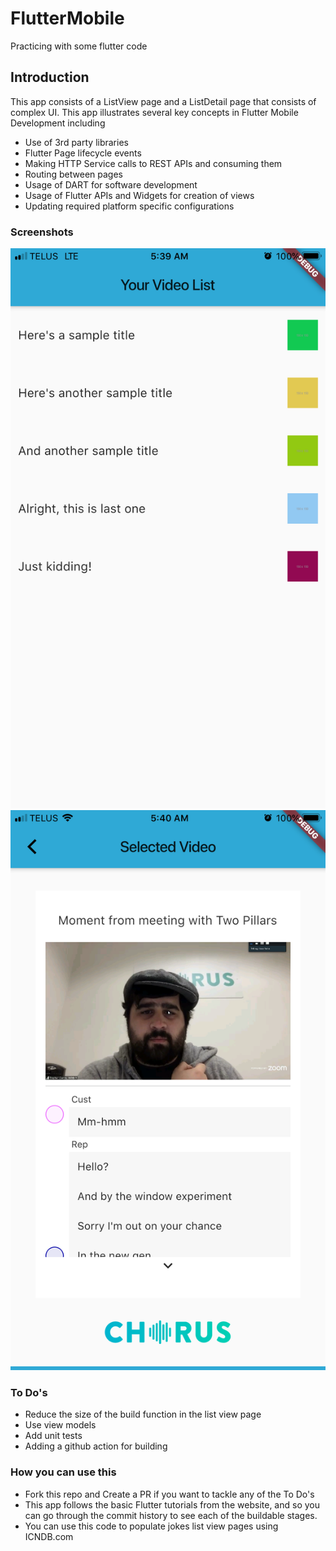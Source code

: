# FlutterMobile
 Practicing with some flutter code

## Introduction

This app consists of a ListView page and a ListDetail page that consists of complex UI. This app illustrates several key concepts in Flutter Mobile Development including

* Use of 3rd party libraries
* Flutter Page lifecycle events
* Making HTTP Service calls to REST APIs and consuming them
* Routing between pages
* Usage of DART for software development
* Usage of Flutter APIs and Widgets for creation of views
* Updating required platform specific configurations

### Screenshots

![Home page screenshot](/Screenshots/IMG_1113.PNG "Home page")
![List Detail page screenshot](/Screenshots/IMG_1114.PNG "List Detail page")

### To Do's

* Reduce the size of the build function in the list view page
* Use view models
* Add unit tests
* Adding a github action for building

### How you can use this

* Fork this repo and Create a PR if you want to tackle any of the To Do's
* This app follows the basic Flutter tutorials from the website, and so you can go through the commit history to see each of the buildable stages.
* You can use this code to populate jokes list view pages using ICNDB.com

